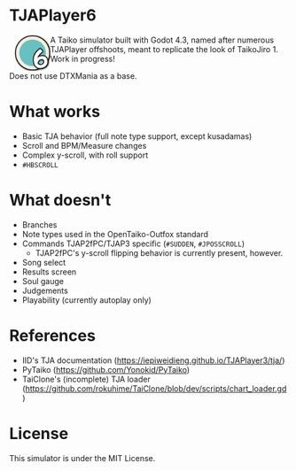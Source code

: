 # TJAPlayer6

<img src="icon.png" alt="uh hello" width="64" height="64" style="display: block; float:left; margin-left: 10px;"/>

A Taiko simulator built with Godot 4.3, named after numerous TJAPlayer offshoots, meant to replicate the look of TaikoJiro 1. Work in progress!

Does not use DTXMania as a base.

# What works

- Basic TJA behavior (full note type support, except kusadamas)
- Scroll and BPM/Measure changes
- Complex y-scroll, with roll support
- `#HBSCROLL`

# What doesn't

- Branches
- Note types used in the OpenTaiko-Outfox standard
- Commands TJAP2fPC/TJAP3 specific (`#SUDDEN`, `#JPOSSCROLL`)
  - TJAP2fPC's y-scroll flipping behavior is currently present, however.
- Song select
- Results screen
- Soul gauge
- Judgements
- Playability (currently autoplay only)

# References

- IID's TJA documentation (https://iepiweidieng.github.io/TJAPlayer3/tja/)
- PyTaiko (https://github.com/Yonokid/PyTaiko)
- TaiClone's (incomplete) TJA loader (https://github.com/rokuhime/TaiClone/blob/dev/scripts/chart_loader.gd)

# License

This simulator is under the MIT License.

